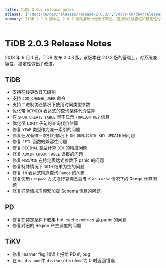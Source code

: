 ```yaml
---
title: TiDB 2.0.3 release notes
aliases: ['/docs-cn/dev/releases/release-2.0.3/','/docs-cn/dev/releases/203/']
summary: TiDB 2.0.3 版本在 2.0.2 版的基础上做出了改进，包括系统兼容性和稳定性的改进。TiDB 支持在线更改日志级别和 `COM_CHANGE_USER` 命令，优化查询条件代价估算和修复多个问题。PD 修复了特定条件下的问题，TiKV 修复了错误上报和除数为 0 的问题。
---
```


# TiDB 2.0.3 Release Notes

2018 年 6 月 1 日，TiDB 发布 2.0.3 版。该版本在 2.0.2 版的基础上，对系统兼容性、稳定性做出了改进。

## TiDB

- 支持在线更改日志级别
- 支持 `COM_CHANGE_USER` 命令
- 支持二进制协议情况下使用时间类型参数
- 优化带 `BETWEEN` 表达式的查询条件代价估算
- 在 `SHOW CREATE TABLE` 里不显示 `FOREIGN KEY` 信息
- 优化带 `LIMIT` 子句的查询代价估算
- 修复 `YEAR` 类型作为唯一索引的问题
- 修复在没有唯一索引的情况下 `ON DUPLICATE KEY UPDATE` 的问题
- 修复 `CEIL` 函数的兼容性问题
- 修复 `DECIMAL` 类型计算 `DIV` 的精度问题
- 修复 `ADMIN CHECK TABLE` 误报的问题
- 修复 `MAX`/`MIN` 在特定表达式参数下 panic 的问题
- 修复特殊情况下 `JOIN` 结果为空的问题
- 修复 `IN` 表达式构造查询 `Range` 的问题
- 修复使用 `Prepare` 方式进行查询且启用 `Plan Cache` 情况下的 Range 计算问题
- 修复异常情况下频繁加载 Schema 信息的问题

## PD

- 修复在特定条件下收集 hot-cache metrics 会 panic 的问题
- 修复对旧的 Region 产生调度的问题

## TiKV

- 修复 learner flag 错误上报给 PD 的 bug
- 在 `do_div_mod` 中 `divisor/dividend` 为 0 时返回错误
